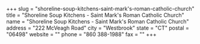 +++
slug = "shoreline-soup-kitchens-saint-mark's-roman-catholic-church"
title = "Shoreline Soup Kitchens - Saint Mark's Roman Catholic Church"
name = "Shoreline Soup Kitchens - Saint Mark's Roman Catholic Church"
address = "222 McVeagh Road"
city = "Westbrook"
state = "CT"
postal = "06498"
website = ""
phone = "860 388-1988"
fax = ""
+++
